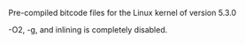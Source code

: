 Pre-compiled bitcode files for the Linux kernel of version 5.3.0

-O2, -g, and inlining is completely disabled.
